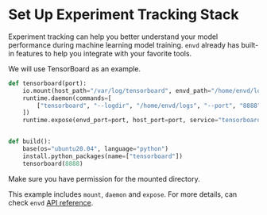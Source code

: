 # Set Up Experiment Tracking Stack

Experiment tracking can help you better understand your model performance during machine learning model training. `envd` already has built-in features to help you integrate with your favorite tools.

We will use TensorBoard as an example.

```python
def tensorboard(port):
    io.mount(host_path="/var/log/tensorboard", envd_path="/home/envd/logs")
    runtime.daemon(commands=[
        ["tensorboard", "--logdir", "/home/envd/logs", "--port", "8888", "--host", "0.0.0.0", ">>tensorboard.log", "2>&1"],
    ])
    runtime.expose(envd_port=port, host_port=port, service="tensorboard")


def build():
    base(os="ubuntu20.04", language="python")
    install.python_packages(name=["tensorboard"])
    tensorboard(8888)
```

Make sure you have permission for the mounted directory.

This example includes `mount`, `daemon` and `expose`. For more details, can check `envd` [API reference](/api/starlark/runtime).
